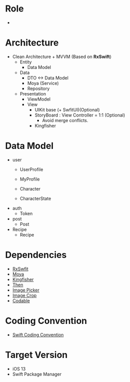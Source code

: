 # Role
- 

# Architecture
- Clean Architecture + MVVM (Based on **RxSwift**)
	- Entity
		- Data Model 
	- Data
		- DTO <-> Data Model
		- Moya (Service)
		- Repository
	- Presentation
		- ViewModel
		- View
			- UIKit base (+ SwfitUI)(Optional)
			- StoryBoard : View Controller = 1:1 (Optional)
				- Avoid merge conflicts.
			- Kingfisher

# Data Model
- user
	- UserProfile
	- MyProfile

	- Character
	- CharacterState
- auth
	- Token
- post
	- Post
- Recipe
	- Recipe

# Dependencies
- [RxSwfit](https://github.com/ReactiveX/RxSwift)
- [Moya](https://github.com/Moya/Moya)
- [Kingfisher](https://github.com/onevcat/Kingfisher)
- [Then](https://github.com/devxoul/Then)
- [Image Picker](https://developer.apple.com/documentation/uikit/uiimagepickercontroller)
- [Image Crop](https://github.com/TimOliver/TOCropViewController)
- [Codable](https://developer.apple.com/documentation/swift/codable)

# Coding Convention
- [Swift Coding Convention](https://google.github.io/swift)

# Target Version
- iOS 13
- Swift Package Manager 
